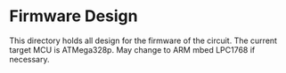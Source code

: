 # Firmware Design
This directory holds all design for the firmware of the circuit. The current target MCU is ATMega328p. May change to ARM mbed LPC1768 if necessary.
